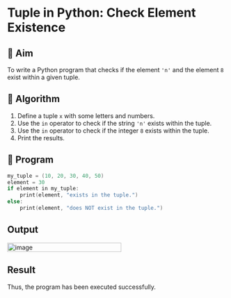 # Tuple in Python: Check Element Existence

## 🎯 Aim
To write a Python program that checks if the element `'n'` and the element `8` exist within a given tuple.

## 🧠 Algorithm
1. Define a tuple `x` with some letters and numbers.
2. Use the `in` operator to check if the string `'n'` exists within the tuple.
3. Use the `in` operator to check if the integer `8` exists within the tuple.
4. Print the results.

## 🧾 Program
```c
my_tuple = (10, 20, 30, 40, 50)
element = 30
if element in my_tuple:
    print(element, "exists in the tuple.")
else:
    print(element, "does NOT exist in the tuple.")

```
## Output
<img width="262" height="21" alt="image" src="https://github.com/user-attachments/assets/55fb14a1-104b-4455-830c-82982eaa2a85" />


## Result
Thus, the program has been executed successfully.

